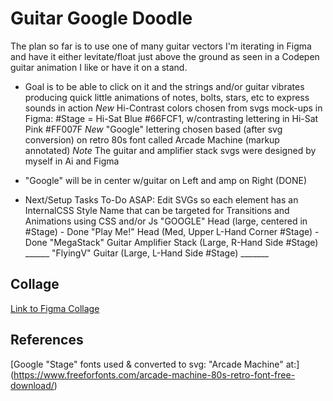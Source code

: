 # Guitar Google Doodle
The plan so far is to use one of many guitar vectors I'm iterating in Figma and have it either levitate/float just above the ground as seen in a Codepen guitar animation I like or have it on a stand.

- Goal is to be able to click on it and the strings and/or guitar vibrates producing quick little animations of notes, bolts, stars, etc to express sounds in action
*New* Hi-Contrast colors chosen from svgs mock-ups in Figma: #Stage = Hi-Sat Blue #66FCF1, w/contrasting lettering in Hi-Sat Pink #FF007F 
*New* "Google" lettering chosen based (after svg conversion) on retro 80s font called Arcade Machine (markup annotated)
    *Note* The guitar and amplifier stack svgs were designed by myself in Ai and Figma

- "Google" will be in center w/guitar on Left and amp on Right (DONE)

- Next/Setup Tasks To-Do ASAP: 
    Edit SVGs so each element has an InternalCSS Style Name that can be targeted for Transitions and Animations using CSS and/or Js
    "GOOGLE" Head (large, centered in #Stage) - Done
    "Play Me!" Head (Med, Upper L-Hand Corner #Stage) - Done
    "MegaStack" Guitar Amplifier Stack (Large, R-Hand Side #Stage) ______ 
    "FlyingV" Guitar (Large, L-Hand Side #Stage) _______

## Collage
[Link to Figma Collage](https://www.figma.com/file/TIKf8NMcnowDKicYKsNfPq/Google-Doodle?node-id=1%3A2)

## References

[Google "Stage" fonts used & converted to svg: "Arcade Machine" at:]
(https://www.freeforfonts.com/arcade-machine-80s-retro-font-free-download/)




